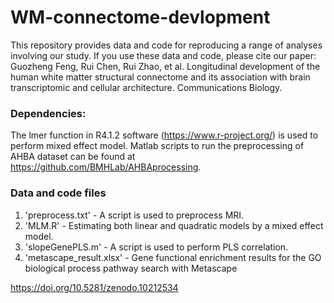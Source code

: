 # WM-connectome-devlopment
This repository provides data and code for reproducing a range of analyses involving our study.
If you use these data and code, please cite our paper:
Guozheng Feng, Rui Chen, Rui Zhao, et al. Longitudinal development of the human white matter structural connectome and its association with brain transcriptomic and cellular architecture. Communications Biology.

### Dependencies:
The lmer function in R4.1.2 software (https://www.r-project.org/) is used to perform mixed effect model. 
Matlab scripts to run the preprocessing of AHBA dataset can be found at https://github.com/BMHLab/AHBAprocessing. 

### Data and code files
1. 'preprocess.txt' - A script is used to preprocess MRI.
2. 'MLM.R' - Estimating both linear and quadratic models by a mixed effect model.
3. 'slopeGenePLS.m' - A script is used to perform PLS correlation.
4. 'metascape_result.xlsx' - Gene functional enrichment results for the GO biological process pathway search with Metascape

https://doi.org/10.5281/zenodo.10212534
